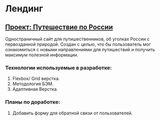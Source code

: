 # Лендинг
## [Проект: Путешествие по России](https://irinana22.github.io/russian-travel/)
Одностраничный сайт для путишественников, об уголках России с первозданной природой. Создан с целью, что бы пользователь мог ознакомиться с новыми направлениями для путишествий и получить максимум полезной информации.

### Технологии используемые в разработке:
1. Flexbox/ Grid верстка.
2. Методология БЭМ.
3. Адаптивная Верстка.

### Планы по доработке:
1. Добавить форму для обратной связи от пользователей.
